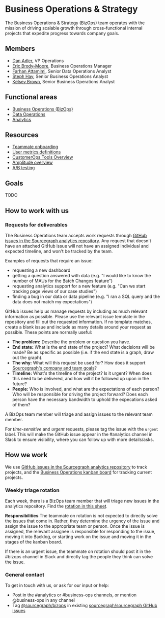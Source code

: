 # Business Operations & Strategy

The Business Operations & Strategy (BizOps) team operates with the mission of driving scalable growth through cross-functional internal projects that expedite progress towards company goals.

## Members

- [Dan Adler](../../company/team/index.md#dan-adler-he-him), VP Operations
- [Eric Brody-Moore](../../company/team/index.md#eric-brody-moore), Business Operations Manager
- [Farhan Attamimi](../../company/team/index.md#farhan-attamimi), Senior Data Operations Analyst
- [Steph Hay](../../company/team/index.md#steph-hay-she-her), Senior Business Operations Analyst
- [Kelsey Brown](../../company/team/index.md#kelsey-brown-she-her), Senior Business Operations Analyst

## Functional areas

- [Business Operations (BizOps)](business_operations.md)
- [Data Operations](data_operations.md)
- [Analytics](analytics.md)

## Resources

- [Teammate onboarding](onboarding.md)
- [User metrics definitions](user_definitions.md)
- [CustomerOps Tools Overview](customer_ops_tools.md)
- [Amplitude overview](amplitude.md)
- [A/B testing](ab-testing.md)

## Goals

TODO

## How to work with us

### Requests for deliverables

The Business Operations team accepts work requests through [GitHub issues in the Sourcegraph analytics repository](https://github.com/sourcegraph/analytics/issues). Any request that doesn't have an attached GitHub issue will not have an assigned individual and expected timeline, and won't be tracked by the team.

Examples of requests that require an issue:

- requesting a new dashboard
- getting a question answered with data (e.g. "I would like to know the number of MAUs for the Batch Changes feature")
- requesting analytics support for a new feature (e.g. "Can we start tracking page views of our case studies")
- finding a bug in our data or data pipeline (e.g. "I ran a SQL query and the data does not match my expectations")

GitHub issues help us manage requests by including as much relevant information as possible. Please use the relevant issue template in the repository and fill out the requested information. If no template matches, create a blank issue and include as many details around your request as possible. These points are normally useful:

- **The problem:** Describe the problem or question you have.
- **End state:** What is the end state of the project? What decisions will be made? Be as specific as possible (i.e. if the end state is a graph, draw out the graph).
- **The why:** What will this request be used for? How does it support [Sourcegraph's company and team goals](../../company/goals/index.md)?
- **Timeline:** What's the timeline of the project? Is it urgent? When does this need to be delivered, and how will it be followed up upon in the future?
- **People:** Who is involved, and what are the expectations of each person? Who will be responsible for driving the project forward? Does each person have the necessary bandwidth to uphold the expecations asked of them?

A BizOps team member will triage and assign issues to the relevant team member.

For _time-sensitive_ and _urgent_ requests, please tag the issue with the `urgent` label. This will make the GitHub issue appear in the #analytics channel in Slack to ensure visibility, where you can follow up with more details/asks.

## How we work

We use [GitHub issues in the Sourcegraph analytics repository](https://github.com/sourcegraph/analytics/issues) to track projects, and the [Business Operations kanban board](https://github.com/orgs/sourcegraph/projects/63) for tracking current projects.

### Weekly triage rotation

Each week, there is a BizOps team member that will triage new issues in the analytics repository. Find the [rotation in this sheet](https://docs.google.com/spreadsheets/d/12f9mG7uYf_-yFey1laWJQGvp79UnI0CVxA4CsAHIvgM/edit#gid=0).

**Responsibilities**
The teammate on rotation is not expected to directly solve the issues that come in. Rather, they determine the urgency of the issue and assign the issue to the appropriate team or person. Once the issue is assigned, the relevant assignee is responsible for responding to the issue, moving it into Backlog, or starting work on the issue and moving it in the stages of the kanban board.

If there is an urgent issue, the teammate on rotation should post it in the #bizops channel in Slack and directly tag the people they think can solve the issue.

### General contact

To get in touch with us, or ask for our input or help:

- Post in the #analytics or #business-ops channels, or mention @business-ops in any channel
- Tag [@sourcegraph/bizops](https://github.com/orgs/sourcegraph/teams/bizops) in existing [sourcegraph/sourcegraph GitHub issues](https://github.com/sourcegraph/sourcegraph/issues)
